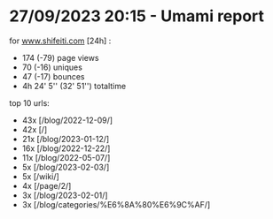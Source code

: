 # 27/09/2023 20:15 - Umami report
for www.shifeiti.com [24h] :

 - 174 (-79) page views
 - 70 (-16) uniques
 - 47 (-17) bounces
 - 4h 24' 5'' (32' 51'') totaltime


top 10 urls:
 - 43x [/blog/2022-12-09/]
 - 42x [/]
 - 21x [/blog/2023-01-12/]
 - 16x [/blog/2022-12-22/]
 - 11x [/blog/2022-05-07/]
 - 5x [/blog/2023-02-03/]
 - 5x [/wiki/]
 - 4x [/page/2/]
 - 3x [/blog/2023-02-01/]
 - 3x [/blog/categories/%E6%8A%80%E6%9C%AF/]


